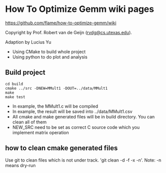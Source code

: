 # How To Optimize Gemm wiki pages

https://github.com/flame/how-to-optimize-gemm/wiki

Copyright by Prof. Robert van de Geijn (rvdg@cs.utexas.edu).


Adaption by Lucius Yu

* Using CMake to build whole project
* Using python to do plot and analysis


## Build project

```
cd build
cmake ../src -DNEW=MMult1 -DOUT=../data/MMult1
make
make test
```

* In example, the MMult1.c will be compiled 
* In example, the result will be saved into ../data/MMult1.csv
* All cmake and make generated files will be in build directory. You can clean all of them
* NEW_SRC need to be set as correct C source code which you implement matrix operation

## how to clean cmake generated files

Use git to clean files which is not under track. 'git clean -d -f -x -n'. Note: -n means dry-run

